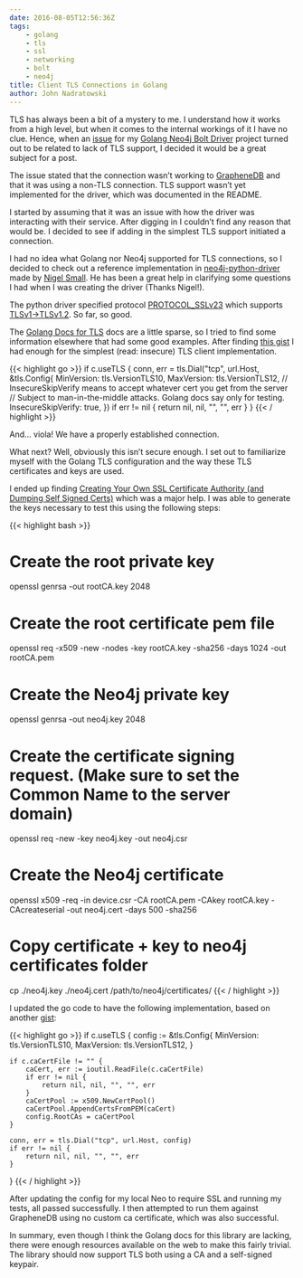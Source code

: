 ```yaml
---
date: 2016-08-05T12:56:36Z
tags: 
    - golang 
    - tls 
    - ssl 
    - networking 
    - bolt 
    - neo4j
title: Client TLS Connections in Golang
author: John Nadratowski
---
```


TLS has always been a bit of a mystery to me.  I understand how it works from a high
level, but when it comes to the internal workings of it I have no clue.  Hence, when an 
[issue][graphene-issue] for my [Golang Neo4j Bolt Driver][golang-neo4j-bolt-driver] 
project turned out to be related to lack of TLS support, 
I decided it would be a great subject for a post.

The issue stated that the connection wasn’t working to [GrapheneDB][graphenedb]
and that it was using a non-TLS connection.  TLS support wasn’t yet implemented for
the driver, which was documented in the README.

I started by assuming that it was an issue with how the driver
was interacting with their service.  After digging in I couldn’t find any
reason that would be. I decided to see if adding in the simplest TLS
support initiated a connection.

I had no idea what Golang nor Neo4j supported for TLS connections, so I 
decided to check out a reference implementation in [neo4j-python-driver][neo4j-python-driver]
made by [Nigel Small][nigel-small].  He has been a great help in clarifying some questions I had
when I was creating the driver (Thanks Nigel!).

The python driver specified protocol [PROTOCOL_SSLv23][neo4j-tls-protocol] 
which supports [TLSv1->TLSv1.2][python-socket-creation]. So far, so good.

The [Golang Docs for TLS][golang-tls] docs are a little sparse, so I tried to find some
information elsewhere that had some good examples.  After finding [this gist][tls-golang-gist]
I had enough for the simplest (read: insecure) TLS client implementation. 

{{< highlight go >}}
if c.useTLS {
    conn, err = tls.Dial("tcp", url.Host, &tls.Config{
        MinVersion: tls.VersionTLS10,
        MaxVersion: tls.VersionTLS12,
        // InsecureSkipVerify means to accept whatever cert you get from the server
        // Subject to man-in-the-middle attacks. Golang docs say only for testing.
        InsecureSkipVerify: true, 
    })
    if err != nil {
        return nil, nil, "", "", err
    }
}
{{< / highlight >}}

And... viola! We have a properly established connection.

What next? Well, obviously this isn’t secure enough. I set out to familiarize myself
with the Golang TLS configuration and the way these TLS certificates and keys are used.

I ended up finding 
[Creating Your Own SSL Certificate Authority (and Dumping Self Signed Certs)][ssl-certs]
which was a major help.  I was able to generate the keys necessary to test this using
the following steps:

{{< highlight bash >}}
# Create the root private key
openssl genrsa -out rootCA.key 2048
# Create the root certificate pem file
openssl req -x509 -new -nodes -key rootCA.key -sha256 -days 1024 -out rootCA.pem
# Create the Neo4j private key
openssl genrsa -out neo4j.key 2048
# Create the certificate signing request. (Make sure to set the Common Name to the server domain)
openssl req -new -key neo4j.key -out neo4j.csr
# Create the Neo4j certificate
openssl x509 -req -in device.csr -CA rootCA.pem -CAkey rootCA.key -CAcreateserial -out neo4j.cert -days 500 -sha256
# Copy certificate + key to neo4j certificates folder
cp ./neo4j.key ./neo4j.cert /path/to/neo4j/certificates/
{{< / highlight >}}

I updated the go code to have the following implementation, based on another [gist][ca-cert-gist]:

{{< highlight go >}}
if c.useTLS {
    config := &tls.Config{
        MinVersion: tls.VersionTLS10,
        MaxVersion: tls.VersionTLS12,
    }

    if c.caCertFile != "" {
        caCert, err := ioutil.ReadFile(c.caCertFile)
        if err != nil {
            return nil, nil, "", "", err
        }
        caCertPool := x509.NewCertPool()
        caCertPool.AppendCertsFromPEM(caCert)
        config.RootCAs = caCertPool
    }

    conn, err = tls.Dial("tcp", url.Host, config)
    if err != nil {
        return nil, nil, "", "", err
    }
}
{{< / highlight >}}

After updating the config for my local Neo to require SSL and running my tests, all 
passed successfully.  I then attempted to run them against GrapheneDB using no custom
ca certificate, which was also successful.

In summary, even though I think the Golang docs for this library are lacking, there
were enough resources available on the web to make this fairly trivial.  The library
should now support TLS both using a CA and a self-signed keypair.


[golang-neo4j-bolt-driver]: http://jekyllrb.com/docs/home
[graphene-issue]: https://github.com/johnnadratowski/golang-neo4j-bolt-driver/issues/5
[graphenedb]:   http://www.graphenedb.com/
[neo4j-python-driver]: https://github.com/neo4j/neo4j-python-driver
[nigel-small]: https://github.com/nigelsmall
[neo4j-tls-protocol]: https://github.com/neo4j/neo4j-python-driver/blob/1.1/neo4j/v1/session.py#L141
[python-socket-creation]: https://docs.python.org/2/library/ssl.html#socket-creation
[golang-tls]: https://golang.org/pkg/crypto/tls/
[tls-golang-gist]: https://gist.github.com/denji/12b3a568f092ab951456#tls-transport-layer-security--client
[ssl-certs]: https://datacenteroverlords.com/2012/03/01/creating-your-own-ssl-certificate-authority/
[ca-cert-gist]: https://gist.github.com/michaljemala/d6f4e01c4834bf47a9c4#file-tls-client-go-L27

